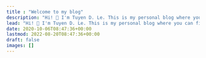 ```yaml
---
title : "Welcome to my blog"
description: "Hi! 👋 I'm Tuyen D. Le. This is my personal blog where you can find the projects that I am working on, some random thought and idea."
lead: "Hi! 👋 I'm Tuyen D. Le. This is my personal blog where you can find the projects that I am working on, some random thought and idea."
date: 2020-10-06T08:47:36+00:00
lastmod: 2022-08-20T08:47:36+00:00
draft: false
images: []
---
```


